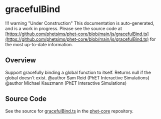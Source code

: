 # gracefulBind

!!! warning "Under Construction"
    This documentation is auto-generated, and is a work in progress. Please see the source code at
    [https://github.com/phetsims/phet-core/blob/main/js/gracefulBind.ts](https://github.com/phetsims/phet-core/blob/main/js/gracefulBind.ts) for the most up-to-date information.

## Overview

Support gracefully binding a global function to itself. Returns null if the global doesn't exist.
@author Sam Reid (PhET Interactive Simulations)
@author Michael Kauzmann (PhET Interactive Simulations)



## Source Code

See the source for [gracefulBind.ts](https://github.com/phetsims/phet-core/blob/main/js/gracefulBind.ts) in the [phet-core](https://github.com/phetsims/phet-core) repository.
